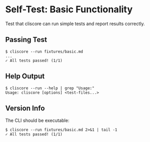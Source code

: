 # Self-Test: Basic Functionality

Test that cliscore can run simple tests and report results correctly.

## Passing Test

```console
$ cliscore --run fixtures/basic.md
...
✓ All tests passed! (1/1)
```

## Help Output

```console
$ cliscore --run --help | grep "Usage:"
Usage: cliscore [options] <test-files...>
```

## Version Info

The CLI should be executable:

```console
$ cliscore --run fixtures/basic.md 2>&1 | tail -1
✓ All tests passed! (1/1)
```
